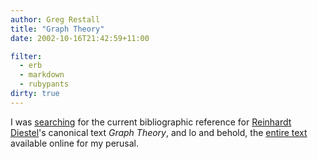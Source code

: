 ```yaml
---
author: Greg Restall
title: "Graph Theory"
date: 2002-10-16T21:42:59+11:00

filter:
  - erb
  - markdown
  - rubypants
dirty: true
---
```


<p>I was <a href="www.google.com/search?q=Diestel+Graph+Theory">searching</a> for the current bibliographic reference for <a href="http://www.math.uni-hamburg.de/home/diestel/">Reinhardt Diestel</a>'s canonical text <em>Graph Theory</em>, and lo and behold,  the <a href="http://www.math.uni-hamburg.de/home/diestel/books/graph.theory/">entire text</a> available online for my perusal.
</p>



